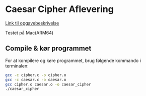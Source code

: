 # Caesar Cipher Aflevering

[Link til opgavebeskrivelse]((https://petlatkea.notion.site/caesar-c-ed492273291a467bbf6634693d9c21c1))

Testet på Mac(ARM64)

## Compile & kør programmet

For at kompilere og køre programmet, brug følgende kommando i terminalen:

```bash
gcc -c cipher.c -o cipher.o
gcc -c caesar.c -o caesar.o
gcc cipher.o caesar.o -o caesar_cipher
./caesar_cipher
